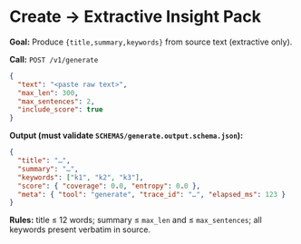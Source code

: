 # Create → Extractive Insight Pack

**Goal:** Produce `{title,summary,keywords}` from source text (extractive only).

**Call:** `POST /v1/generate`

```json
{
  "text": "<paste raw text>",
  "max_len": 300,
  "max_sentences": 2,
  "include_score": true
}
```

**Output (must validate `SCHEMAS/generate.output.schema.json`):**

```json
{
  "title": "…",
  "summary": "…",
  "keywords": ["k1", "k2", "k3"],
  "score": { "coverage": 0.0, "entropy": 0.0 },
  "meta": { "tool": "generate", "trace_id": "…", "elapsed_ms": 123 }
}
```

**Rules:** title ≤ 12 words; summary ≤ `max_len` and ≤ `max_sentences`; all keywords present verbatim in source.
